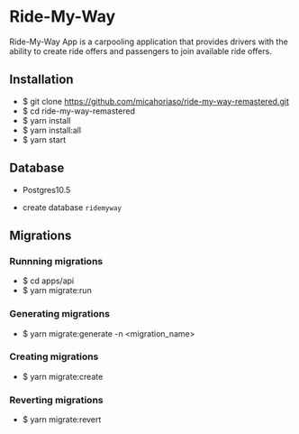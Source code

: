 # Ride-My-Way

Ride-My-Way App is a carpooling application that provides drivers with the ability to create ride offers and passengers to join available ride offers.

## Installation

- \$ git clone https://github.com/micahoriaso/ride-my-way-remastered.git
- \$ cd ride-my-way-remastered
- \$ yarn install
- \$ yarn install:all
- \$ yarn start

## Database

- Postgres10.5

- create database `ridemyway`

## Migrations

### Runnning migrations

- \$ cd apps/api
- \$ yarn migrate:run

### Generating migrations

- \$ yarn migrate:generate -n <migration_name>

### Creating migrations

- \$ yarn migrate:create

### Reverting migrations

- \$ yarn migrate:revert
